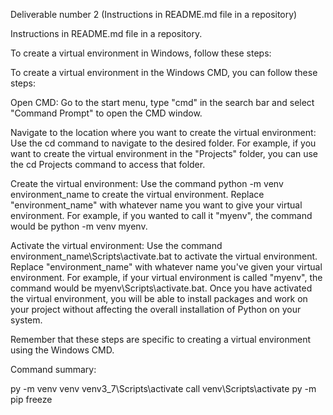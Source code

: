 Deliverable number 2 (Instructions in README.md file in a repository)

Instructions in README.md file in a repository.

To create a virtual environment in Windows, follow these steps:

To create a virtual environment in the Windows CMD, you can follow these steps:

Open CMD: Go to the start menu, type "cmd" in the search bar and select "Command Prompt" to open the CMD window.

Navigate to the location where you want to create the virtual environment: Use the cd command to navigate to the desired folder. For example, if you want to create the virtual environment in the "Projects" folder, you can use the cd Projects command to access that folder.

Create the virtual environment: Use the command python -m venv environment_name to create the virtual environment. Replace "environment_name" with whatever name you want to give your virtual environment. For example, if you wanted to call it "myenv", the command would be python -m venv myenv.


Activate the virtual environment: Use the command environment_name\Scripts\activate.bat to activate the virtual environment. Replace "environment_name" with whatever name you've given your virtual environment. For example, if your virtual environment is called "myenv", the command would be myenv\Scripts\activate.bat.
Once you have activated the virtual environment, you will be able to install packages and work on your project without affecting the overall installation of Python on your system.

Remember that these steps are specific to creating a virtual environment using the Windows CMD.

Command summary:

py -m venv venv
venv3_7\Scripts\activate
call venv\Scripts\activate
py -m pip freeze

